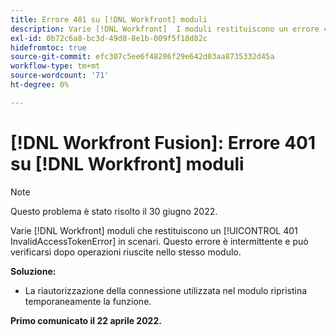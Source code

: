 ```yaml
---
title: Errore 401 su [!DNL Workfront] moduli
description: Varie [!DNL Workfront]  I moduli restituiscono un errore 401 InvalidAccessTokenError negli scenari. Questo errore è intermittente e può verificarsi dopo operazioni riuscite nello stesso modulo.
exl-id: 0b72c6a8-bc3d-49d8-8e1b-009f5f18d82c
hidefromtoc: true
source-git-commit: efc307c5ee6f48286f29e642d03aa8735332d45a
workflow-type: tm+mt
source-wordcount: '71'
ht-degree: 0%

---
```


# [!DNL Workfront Fusion]: Errore 401 su [!DNL Workfront] moduli


>[!NOTE]
>
>Questo problema è stato risolto il 30 giugno 2022.

Varie [!DNL Workfront] moduli che restituiscono un [!UICONTROL 401 InvalidAccessTokenError] in scenari. Questo errore è intermittente e può verificarsi dopo operazioni riuscite nello stesso modulo.

**Soluzione:**

+ La riautorizzazione della connessione utilizzata nel modulo ripristina temporaneamente la funzione.

**Primo comunicato il 22 aprile 2022.**
